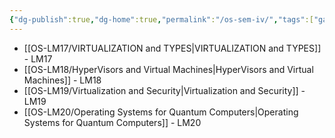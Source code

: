 ```yaml
---
{"dg-publish":true,"dg-home":true,"permalink":"/os-sem-iv/","tags":["gardenEntry"],"dgPassFrontmatter":true}
---
```


- [[OS-LM17/VIRTUALIZATION and TYPES\|VIRTUALIZATION and TYPES]] - LM17
- [[OS-LM18/HyperVisors and Virtual Machines\|HyperVisors and Virtual Machines]] - LM18
- [[OS-LM19/Virtualization and Security\|Virtualization and Security]] - LM19
- [[OS-LM20/Operating Systems for Quantum Computers\|Operating Systems for Quantum Computers]] - LM20